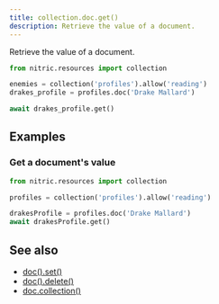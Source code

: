 ```yaml
---
title: collection.doc.get()
description: Retrieve the value of a document.
---
```


Retrieve the value of a document.

```python
from nitric.resources import collection

enemies = collection('profiles').allow('reading')
drakes_profile = profiles.doc('Drake Mallard')

await drakes_profile.get()
```

## Examples

### Get a document's value

```python
from nitric.resources import collection

profiles = collection('profiles').allow('reading')

drakesProfile = profiles.doc('Drake Mallard')
await drakesProfile.get()
```

## See also

- [doc().set()](./collection-doc-set.md)
- [doc().delete()](./collection-doc-delete.md)
- [doc.collection()](./collection-doc-collection.md)
